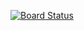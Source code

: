 [![Board Status](https://dev.azure.com/cslunetta/fe3bf054-f4b7-422c-b32a-414044d596b3/db189144-a81c-49f8-98ba-25a342943808/_apis/work/boardbadge/d06c8f18-3a9d-49fc-b5c9-c6b45c69117b)](https://dev.azure.com/cslunetta/fe3bf054-f4b7-422c-b32a-414044d596b3/_boards/board/t/db189144-a81c-49f8-98ba-25a342943808/Microsoft.RequirementCategory)